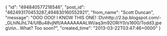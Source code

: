  {
   "id": "494840577218546",
   "post_id": "462493170453287_494830160552921",
   "from_name": "Scott Duncan",
   "message": "OOO OOO! I KNOW THIS ONE! :D\nhttp://2.bp.blogspot.com/-_GLhiNJhL74/UIBu48vjNfI/AAAAAAAALWI/aq3m92ORiY0/s1600/Todd3.jpeg\n\n...What? Too soon?",
   "created_time": "2013-03-22T03:47:46+0000"
 }
